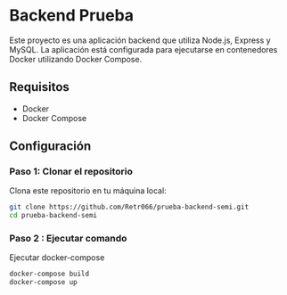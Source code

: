# Backend Prueba

Este proyecto es una aplicación backend que utiliza Node.js, Express y MySQL. La aplicación está configurada para ejecutarse en contenedores Docker utilizando Docker Compose.

## Requisitos

- Docker
- Docker Compose

## Configuración

### Paso 1: Clonar el repositorio

Clona este repositorio en tu máquina local:

```sh
git clone https://github.com/Retr066/prueba-backend-semi.git
cd prueba-backend-semi
```
### Paso 2 : Ejecutar comando

Ejecutar docker-compose

```sh
docker-compose build
docker-compose up
```
